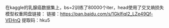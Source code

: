 在kaggle的乳腺癌数据集上，bs=2训练了80000个iter，head使用了交叉熵损失
模型权重网盘链接：
链接：https://pan.baidu.com/s/1GkIfiqI2_LZe49Qf-VEHnQ 
提取码：hku5
